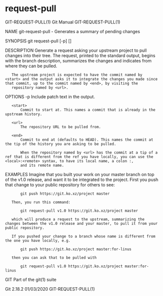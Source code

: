  # request-pull 
GIT-REQUEST-PULL(1)                                                                               Git Manual                                                                              GIT-REQUEST-PULL(1)

NAME
       git-request-pull - Generates a summary of pending changes

SYNOPSIS
       git request-pull [-p] <start> <url> [<end>]

DESCRIPTION
       Generate a request asking your upstream project to pull changes into their tree. The request, printed to the standard output, begins with the branch description, summarizes the changes and indicates
       from where they can be pulled.

       The upstream project is expected to have the commit named by <start> and the output asks it to integrate the changes you made since that commit, up to the commit named by <end>, by visiting the
       repository named by <url>.

OPTIONS
       -p
           Include patch text in the output.

       <start>
           Commit to start at. This names a commit that is already in the upstream history.

       <url>
           The repository URL to be pulled from.

       <end>
           Commit to end at (defaults to HEAD). This names the commit at the tip of the history you are asking to be pulled.

           When the repository named by <url> has the commit at a tip of a ref that is different from the ref you have locally, you can use the <local>:<remote> syntax, to have its local name, a colon :,
           and its remote name.

EXAMPLES
       Imagine that you built your work on your master branch on top of the v1.0 release, and want it to be integrated to the project. First you push that change to your public repository for others to
       see:

           git push https://git.ko.xz/project master

       Then, you run this command:

           git request-pull v1.0 https://git.ko.xz/project master

       which will produce a request to the upstream, summarizing the changes between the v1.0 release and your master, to pull it from your public repository.

       If you pushed your change to a branch whose name is different from the one you have locally, e.g.

           git push https://git.ko.xz/project master:for-linus

       then you can ask that to be pulled with

           git request-pull v1.0 https://git.ko.xz/project master:for-linus

GIT
       Part of the git(1) suite

Git 2.18.2                                                                                        01/03/2020                                                                              GIT-REQUEST-PULL(1)
